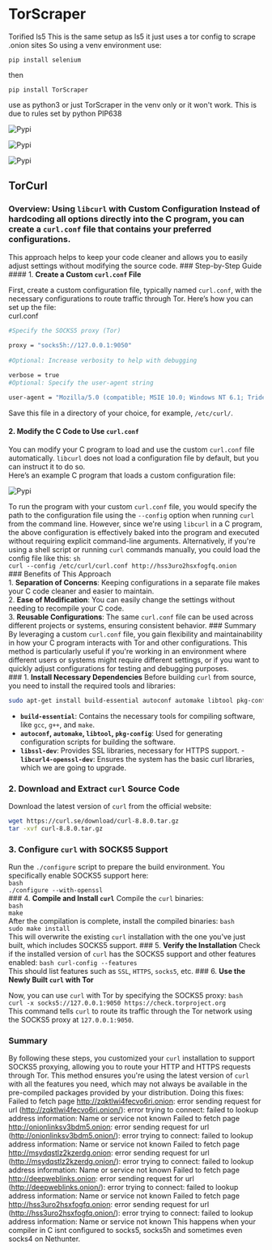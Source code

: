 # TorScraper
Torified ls5
This is the same setup as ls5 it just uses a tor config to scrape .onion sites
So using a venv environment use:

```
pip install selenium
```
then
```
pip install TorScraper
```
use as python3 or just TorScraper in the venv only or it won't work.
This is due to rules set by python PIP638

![Pypi](https://raw.githubusercontent.com/DeadmanXXXII/TorScraper/main/Screenshot_20250425-193512.png)

![Pypi](https://raw.githubusercontent.com/DeadmanXXXII/TorScraper/main/Screenshot_20250425-193341.png)

![Pypi](https://raw.githubusercontent.com/DeadmanXXXII/TorScraper/main/Screenshot_20250425-182436.png)





## TorCurl
### Overview: Using `libcurl` with Custom Configuration                                                                                                               Instead of hardcoding all options directly into the C program, you can create a `curl.conf` file that contains your preferred configurations.
This approach helps to keep your code cleaner and allows you to easily adjust settings without modifying the source code.                                                                                                                                ### Step-by-Step Guide
                                                                                   #### 1. **Create a Custom `curl.conf` File**

First, create a custom configuration file, typically named `curl.conf`, with the necessary configurations to route traffic through Tor. Here’s how you can set up the file:                                                                                                                                                                     
curl.conf                                                                            
```bash
#Specify the SOCKS5 proxy (Tor)
   
proxy = "socks5h://127.0.0.1:9050"
 
#Optional: Increase verbosity to help with debugging

verbose = true                                       
#Optional: Specify the user-agent string

user-agent = "Mozilla/5.0 (compatible; MSIE 10.0; Windows NT 6.1; Trident/6.0)"
```
                                                                   
Save this file in a directory of your choice, for example, `/etc/curl/`.           
#### 2. **Modify the C Code to Use `curl.conf`**                                   
You can modify your C program to load and use the custom `curl.conf` file automatically. `libcurl` does not load a configuration file by default, but you can instruct it to do so.                                                                      
Here’s an example C program that loads a custom configuration file:



![Pypi](https://raw.githubusercontent.com/DeadmanXXXII/TorScraper/main/Screenshot_20250425-193341.png)

To run the program with your custom `curl.conf` file, you would specify the path to the configuration file using the `--config` option when running `curl` from the command line. However, since we're using `libcurl` in a C program, the above configuration is effectively baked into the program and executed without requiring explicit command-line arguments.
                                                                                   Alternatively, if you're using a shell script or running `curl` commands manually, you could load the config file like this:                                                                                                                             ```sh                                                                              curl --config /etc/curl/curl.conf http://hss3uro2hsxfogfq.onion                    ```                                                                                                                                                                   ### Benefits of This Approach                                                                                                                                         
                                                                                   1. **Separation of Concerns**: Keeping configurations in a separate file makes your C code cleaner and easier to maintain.                                                                                                                              
                                                                                   2. **Ease of Modification**: You can easily change the settings without needing to recompile your C code.                                                                                                                                               
                                                                                   3. **Reusable Configurations**: The same `curl.conf` file can be used across different projects or systems, ensuring consistent behavior.
                                                                                   ### Summary                                                                                                                                                           By leveraging a custom `curl.conf` file, you gain flexibility and maintainability in how your C program interacts with Tor and other configurations. This method is particularly useful if you're working in an environment where different users or systems might require different settings, or if you want to quickly adjust configurations for testing and debugging purposes.                                                                                                                               
                                                                                   ### 1. **Install Necessary Dependencies**
                                                                                   Before building `curl` from source, you need to install the required tools and libraries:                                                                             
```bash                                                                            sudo apt-get update
sudo apt-get install build-essential autoconf automake libtool pkg-config libssl-dev libcurl4-openssl-dev
```                                                                                
- **`build-essential`**: Contains the necessary tools for compiling software, like `gcc`, `g++`, and `make`.
- **`autoconf`, `automake`, `libtool`, `pkg-config`**: Used for generating configuration scripts for building the software.
- **`libssl-dev`**: Provides SSL libraries, necessary for HTTPS support.           - **`libcurl4-openssl-dev`**: Ensures the system has the basic curl libraries, which we are going to upgrade.                                                         
### 2. **Download and Extract `curl` Source Code**                                 
Download the latest version of `curl` from the official website:                   
```bash
wget https://curl.se/download/curl-8.8.0.tar.gz
tar -xvf curl-8.8.0.tar.gz                                                         cd curl-8.8.0
```                                                                                
### 3. **Configure `curl` with SOCKS5 Support**                                    
Run the `./configure` script to prepare the build environment. You specifically enable SOCKS5 support here:                                                           
```bash                                                                            ./configure --with-openssl                                                         ```                                                                                                                                                                   ### 4. **Compile and Install `curl`**                                                                                                                                 Compile the `curl` binaries:                                                       
```bash                                                                            make                                                                               ```                                                                                                                                                                   After the compilation is complete, install the compiled binaries:                                                                                                     ```bash                                                                            sudo make install                                                                  ```                                                                                                                                                                   This will overwrite the existing `curl` installation with the one you've just built, which includes SOCKS5 support.
                                                                                   ### 5. **Verify the Installation**                                                                                                                                    Check if the installed version of `curl` has the SOCKS5 support and other features enabled:
                                                                                   ```bash
curl-config --features                                                             ```
                                                                                   This should list features such as `SSL`, `HTTPS`, `socks5`, etc.
                                                                                   ### 6. **Use the Newly Built `curl` with Tor**

Now, you can use `curl` with Tor by specifying the SOCKS5 proxy:
                                                                                   ```bash                                                                            curl -x socks5://127.0.0.1:9050 https://check.torproject.org                       ```
                                                                                   This command tells `curl` to route its traffic through the Tor network using the SOCKS5 proxy at `127.0.0.1:9050`.                                                    
### Summary                                                                        
By following these steps, you customized your `curl` installation to support SOCKS5 proxying,                                                                         allowing you to route your HTTP and HTTPS requests through Tor.                    This method ensures you're using the latest version of `curl` with all the features you need, which may not always be
available in the pre-compiled packages provided by your distribution.
                                                                                   Doing this fixes:
                                                                                   Failed to fetch page http://zqktlwi4fecvo6ri.onion: error sending request for url (http://zqktlwi4fecvo6ri.onion/): error trying to connect: failed to lookup address information: Name or service not known
Failed to fetch page http://onionlinksv3bdm5.onion: error sending request for url (http://onionlinksv3bdm5.onion/): error trying to connect: failed to lookup address information: Name or service not known                                             Failed to fetch page http://msydqstlz2kzerdg.onion: error sending request for url (http://msydqstlz2kzerdg.onion/): error trying to connect: failed to lookup address information: Name or service not known                                             Failed to fetch page http://deepweblinks.onion: error sending request for url (http://deepweblinks.onion/): error trying to connect: failed to lookup address information: Name or service not known                                                     Failed to fetch page http://hss3uro2hsxfogfq.onion: error sending request for url (http://hss3uro2hsxfogfq.onion/): error trying to connect: failed to lookup address information: Name or service not known                                                                                                                                This happens when your compiler in C isnt configured to socks5, socks5h and sometimes even socks4 on Nethunter.                                                       
